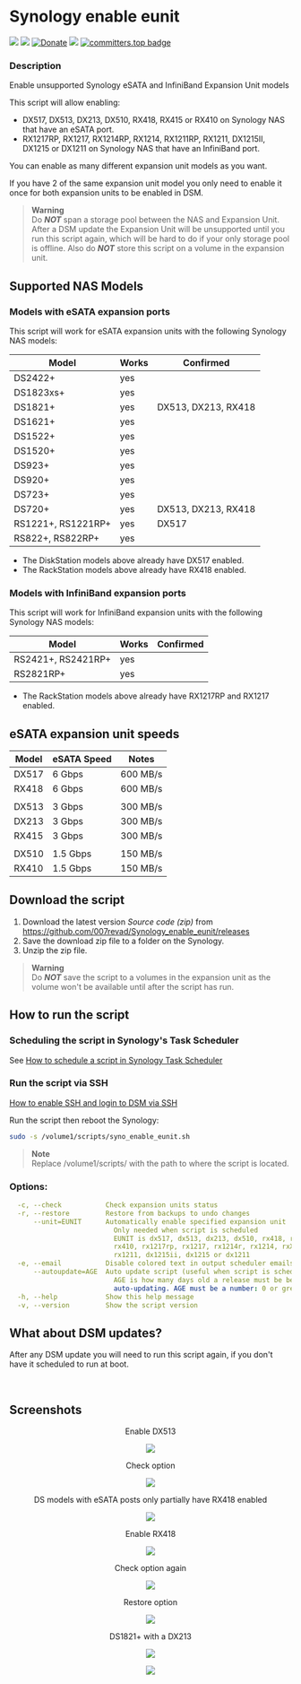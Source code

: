 # Synology enable eunit

<a href="https://github.com/007revad/Synology_enable_eunit/releases"><img src="https://img.shields.io/github/release/007revad/Synology_enable_eunit.svg"></a>
<a href="https://hits.seeyoufarm.com"><img src="https://hits.seeyoufarm.com/api/count/incr/badge.svg?url=https%3A%2F%2Fgithub.com%2F007revad%2FSynology_enable_eunith&count_bg=%2379C83D&title_bg=%23555555&icon=&icon_color=%23E7E7E7&title=views&edge_flat=false"/></a>
[![Donate](https://img.shields.io/badge/Donate-PayPal-green.svg)](https://www.paypal.com/paypalme/007revad)
[![](https://img.shields.io/static/v1?label=Sponsor&message=%E2%9D%A4&logo=GitHub&color=%23fe8e86)](https://github.com/sponsors/007revad)
[![committers.top badge](https://user-badge.committers.top/australia/007revad.svg)](https://user-badge.committers.top/australia/007revad)

### Description
Enable unsupported Synology eSATA and InfiniBand Expansion Unit models

This script will allow enabling:
- DX517, DX513, DX213, DX510, RX418, RX415 or RX410 on Synology NAS that have an eSATA port.
- RX1217RP, RX1217, RX1214RP, RX1214, RX1211RP, RX1211, DX1215II, DX1215 or DX1211 on Synology NAS that have an InfiniBand port.

You can enable as many different expansion unit models as you want.

If you have 2 of the same expansion unit model you only need to enable it once for both expansion units to be enabled in DSM.

> **Warning** <br>
> Do ***NOT*** span a storage pool between the NAS and Expansion Unit. After a DSM update the Expansion Unit will be unsupported until you run this script again, which will be hard to do if your only storage pool is offline. Also do ***NOT*** store this script on a volume in the expansion unit.


## Supported NAS Models

### Models with eSATA expansion ports

This script will work for eSATA expansion units with the following Synology NAS models:

| Model   | Works | Confirmed |
|---------|-------|-----------|
| DS2422+ | yes | |
| DS1823xs+ | yes | |
| DS1821+ | yes | DX513, DX213, RX418 |
| DS1621+ | yes | |
| DS1522+ | yes | |
| DS1520+ | yes | |
| DS923+  | yes | |
| DS920+  | yes | |
| DS723+  | yes | |
| DS720+  | yes | DX513, DX213, RX418 |
| RS1221+, RS1221RP+ | yes | DX517 |
| RS822+, RS822RP+ | yes | |

- The DiskStation models above already have DX517 enabled.
- The RackStation models above already have RX418 enabled.

### Models with InfiniBand expansion ports

This script will work for InfiniBand expansion units with the following Synology NAS models:

| Model   | Works | Confirmed |
|---------|-------|-----------|
| RS2421+, RS2421RP+ | yes | |
| RS2821RP+ | yes | |

- The RackStation models above already have RX1217RP and RX1217 enabled.

## eSATA expansion unit speeds

| Model | eSATA Speed | Notes |
|-------|-------------|-------|
| DX517 | 6 Gbps | 600 MB/s |
|	RX418 | 6 Gbps | 600 MB/s |
| | |
|	DX513 | 3 Gbps | 300 MB/s |
| DX213 | 3 Gbps | 300 MB/s |
|	RX415 | 3 Gbps | 300 MB/s |
| | |
|	DX510 | 1.5 Gbps | 150 MB/s | 
|	RX410 | 1.5 Gbps | 150 MB/s |


## Download the script

1. Download the latest version _Source code (zip)_ from https://github.com/007revad/Synology_enable_eunit/releases
2. Save the download zip file to a folder on the Synology.
3. Unzip the zip file.

> **Warning** <br>
> Do ***NOT*** save the script to a volumes in the expansion unit as the volume won't be available until after the script has run.

## How to run the script

### Scheduling the script in Synology's Task Scheduler

See <a href=how_to_schedule.md/>How to schedule a script in Synology Task Scheduler</a>

### Run the script via SSH

[How to enable SSH and login to DSM via SSH](https://kb.synology.com/en-global/DSM/tutorial/How_to_login_to_DSM_with_root_permission_via_SSH_Telnet)

Run the script then reboot the Synology:

```bash
sudo -s /volume1/scripts/syno_enable_eunit.sh
```

> **Note** <br>
> Replace /volume1/scripts/ with the path to where the script is located.

### Options:
```YAML
  -c, --check           Check expansion units status
  -r, --restore         Restore from backups to undo changes
      --unit=EUNIT      Automatically enable specified expansion unit
                          Only needed when script is scheduled
                          EUNIT is dx517, dx513, dx213, dx510, rx418, rx415,
                          rx410, rx1217rp, rx1217, rx1214r, rx1214, rxX1211rp,
                          rx1211, dx1215ii, dx1215 or dx1211
  -e, --email           Disable colored text in output scheduler emails
      --autoupdate=AGE  Auto update script (useful when script is scheduled)
                          AGE is how many days old a release must be before
                          auto-updating. AGE must be a number: 0 or greater
  -h, --help            Show this help message
  -v, --version         Show the script version
```

## What about DSM updates?

After any DSM update you will need to run this script again, if you don't have it scheduled to run at boot. 

<br>

## Screenshots

<p align="center">Enable DX513</p>
<p align="center"><img src="/images/esatab.png"></p>

<p align="center">Check option</p>
<p align="center"><img src="/images/enable_dx513b.png"></p>

<p align="center">DS models with eSATA posts only partially have RX418 enabled</p>
<p align="center"><img src="/images/default.png"></p>

<p align="center">Enable RX418</p>
<p align="center"><img src="/images/enable_rx418b.png"></p>

<p align="center">Check option again</p>
<p align="center"><img src="/images/enabled_3b.png"></p>

<p align="center">Restore option</p>
<p align="center"><img src="/images/restore.png"></p>

<p align="center">DS1821+ with a DX213</p>
<p align="center"><img src="/images/1821+dx213-1.png"></p>

<p align="center"><img src="/images/1821+dx213-2.png"></p>
